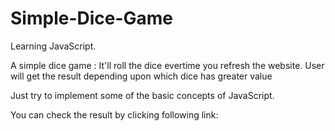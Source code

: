 # Simple-Dice-Game
Learning JavaScript. 

A simple dice game :
It'll roll the dice evertime you refresh the website.
User will get the result depending upon which dice has greater value

Just try to implement some of the basic concepts of JavaScript.

You can check the result by clicking following link:
